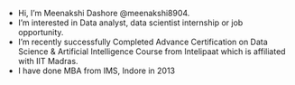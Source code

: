 - Hi, I’m Meenakshi Dashore @meenakshi8904.
- I’m interested in Data analyst, data scientist internship or job opportunity.
- I’m recently successfully Completed Advance Certification on Data Science & Artificial Intelligence Course from Intelipaat
   which is  affiliated with IIT Madras.
- I have done MBA from IMS, Indore in 2013
<!---
meenakshi8904/meenakshi8904 is a ✨ special ✨ repository because its `README.md` (this file) appears on your GitHub profile.
You can click the Preview link to take a look at your changes.
--->
